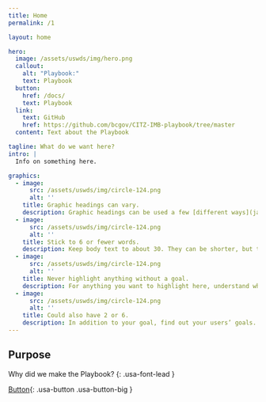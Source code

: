 ```yaml
---
title: Home
permalink: /1

layout: home

hero:
  image: /assets/uswds/img/hero.png
  callout:
    alt: "Playbook:"
    text: Playbook
  button:
    href: /docs/
    text: Playbook
  link:
    text: GitHub
    href: https://github.com/bcgov/CITZ-IMB-playbook/tree/master
  content: Text about the Playbook

tagline: What do we want here?
intro: |
  Info on something here.

graphics:
  - image:
      src: /assets/uswds/img/circle-124.png
      alt: ''
    title: Graphic headings can vary.
    description: Graphic headings can be used a few [different ways](javascript:void(0);), depending on what your landing page is for. Highlight your values, specific program areas, or results.
  - image:
      src: /assets/uswds/img/circle-124.png
      alt: ''
    title: Stick to 6 or fewer words.
    description: Keep body text to about 30. They can be shorter, but try to be somewhat balanced across all four. It creates a clean appearance with good spacing.
  - image:
      src: /assets/uswds/img/circle-124.png
      alt: ''
    title: Never highlight anything without a goal.
    description: For anything you want to highlight here, understand what your users know now, and what activity or impression you want from them after they see it.
  - image:
      src: /assets/uswds/img/circle-124.png
      alt: ''
    title: Could also have 2 or 6.
    description: In addition to your goal, find out your users’ goals. [What do they want to know](https://18f.gsa.gov/) or do that supports your mission? Use these headings to show those.
---
```


## Purpose

Why did we make the Playbook?
{: .usa-font-lead }

[Button](#){: .usa-button .usa-button-big }
